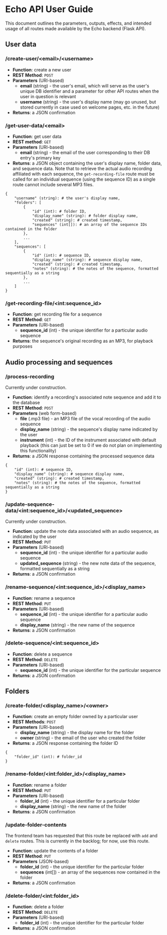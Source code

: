 # Echo API User Guide

This document outlines the parameters, outputs, effects, and intended usage of all routes made available by the Echo backend (Flask API).

## User data

### /create-user/\<email>/\<username>

* **Function**: create a new user
* **REST Method**: `POST`
* **Parameters** (URI-based)
    * **email** (string) - the user's email, which will serve as the user's unique DB identifier and a parameter for other API routes when the user in question is relevant
    * **username** (string) - the user's display name (may go unused, but stored currently in case used on welcome pages, etc. in the future)
* **Returns**: a JSON confirmation

### /get-user-data/\<email>

* **Function**: get user data
* **REST method**: `GET`
* **Parameters** (URI-based)
    * **email** (string) - the email of the user corresponding to their DB entry's primary key
* **Returns**: a JSON object containing the user's display name, folder data, and sequence data. Note that to retrieve the actual audio recording affiliated with each sequence, the `get-recording-file` route must be called for an individual sequence (using the sequence ID) as a single route cannot include several MP3 files.

```
{
    "username" (string): # the user's display name,
    "folders": [
        {
            "id" (int): # folder ID,
            "display_name" (string): # folder display name,
            "created" (string): # created timestamp,
            "sequences" (int[]): # an array of the sequence IDs contained in the folder
        },
        ...
    ],
    "sequences": [
        {
            "id" (int): # sequence ID,
            "display_name" (string): # sequence display name,
            "created" (string): # created timestamp,
            "notes" (string): # the notes of the sequence, formatted sequentially as a string
        },
        ...
    ]
}
```

### /get-recording-file/\<int:sequence_id>

* **Function**: get recording file for a sequence
* **REST Method**: `GET`
* **Parameters** (URI-based)
    * **sequence_id** (int) - the unique identifier for a particular audio sequence
* **Returns**: the sequence's original recording as an MP3, for playback purposes

## Audio processing and sequences

### /process-recording

Currently under construction.

* **Function**: identify a recording's associated note sequence and add it to the database
* **REST Method**: `POST`
* **Parameters** (web form-based)
    * **file** (.mp3 file) - an MP3 file of the vocal recording of the audio sequence 
    * **display_name** (string) - the sequence's display name indicated by the user
    * **instrument** (int) - the ID of the instrument associated with default playback (this can just be set to 0 if we do not plan on implementing this functionality)
* **Returns**: a JSON response containing the processed sequence data

```
{
    "id" (int): # sequence ID,
    "display_name" (string): # sequence display name,
    "created" (string): # created timestamp,
    "notes" (string): # the notes of the sequence, formatted sequentially as a string
}
```

### /update-sequence-data/\<int:sequence_id>/\<updated_sequence>

Currently under construction.

* **Function**: update the note data associated with an audio sequence, as indicated by the user
* **REST Method**: `PUT`
* **Parameters** (URI-based)
    * **sequence_id** (int) - the unique identifier for a particular audio sequence
    * **updated_sequence** (string) - the new note data of the sequence, formatted sequentially as a string
* **Returns**: a JSON confirmation

### /rename-sequence/\<int:sequence_id>/\<display_name>

* **Function**: rename a sequence
* **REST Method**: `PUT`
* **Parameters** (URI-based)
    * **sequence_id** (int) - the unique identifier for a particular audio sequence
    * **display_name** (string) - the new name of the sequence
* **Returns**: a JSON confirmation

### /delete-sequence/\<int:sequence_id>

* **Function**: delete a sequence
* **REST Method**: `DELETE`
* **Parameters** (URI-based)
    * **sequence_id** (int) - the unique identifier for the particular sequence
* **Returns**: a JSON confirmation

## Folders

### /create-folder/\<display_name>/\<owner>

* **Function**: create an empty folder owned by a particular user
* **REST Methods**: `POST`
* **Parameters** (URI-based)
    * **display_name** (string) - the display name for the folder
    * **owner** (string) - the email of the user who created the folder
* **Returns**: a JSON response containing the folder ID

```
{
    "folder_id" (int): # folder_id
}
```

### /rename-folder/\<int:folder_id>/\<display_name>

* **Function**: rename a folder
* **REST Method**: `PUT`
* **Parameters** (URI-based)
    * **folder_id** (int) - the unique identifier for a particular folder
    * **display_name** (string) - the new name of the folder
* **Returns**: a JSON confirmation

### /update-folder-contents

The frontend team has requested that this route be replaced with `add` and `delete` routes. This is currently in the backlog; for now, use this route.

* **Function**: update the contents of a folder
* **REST Method**: `PUT`
* **Parameters** (JSON-based)
    * **folder_id** (int) - the unique identifier for the particular folder
    * **sequences** (int[]) - an array of the sequences now contained in the folder
* **Returns**: a JSON confirmation

### /delete-folder/\<int:folder_id>

* **Function**: delete a folder
* **REST Method**: `DELETE`
* **Parameters** (URI-based)
    * **folder_id** (int) - the unique identifier for the particular folder
* **Returns**: a JSON confirmation